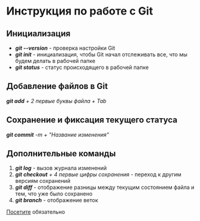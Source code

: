 # Инструкция по работе с Git

## Инициализация
*  ***git --version*** - проверка настройки Git
*  ***git init*** - инициализация, чтобы Git начал отслеживать все, что мы будем делать в рабочей папке
* ***git status*** - статус происходящего в рабочей папке

## Добавление файлов в Git

***git add** + 2 первые буквы файла + Tab*

## Сохранение и фиксация текущего статуса
***git commit** -m + "Название изменения"*

## Дополнительные команды
1. ***git log*** - вызов журнала изменений 
2. ***git checkout** + 4 первые цифры сохранения* - переход к другим версиям сохранений
3. ***git diff*** - отображение разницы между текущим состоянием файла и тем, что уже было сохранено
4. ***git branch*** - отображение веток

[Посетите](https://github.com/) обязательно

